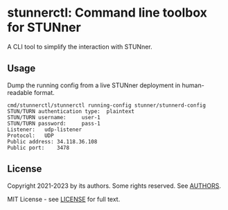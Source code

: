 # stunnerctl: Command line toolbox for STUNner

A CLI tool to simplify the interaction with STUNner.

## Usage

Dump the running config from a live STUNner deployment in human-readable format.

```console
cmd/stunnerctl/stunnerctl running-config stunner/stunnerd-config
STUN/TURN authentication type:	plaintext
STUN/TURN username:		user-1
STUN/TURN password:		pass-1
Listener:	udp-listener
Protocol:	UDP
Public address:	34.118.36.108
Public port:	3478
```

## License

Copyright 2021-2023 by its authors. Some rights reserved. See [AUTHORS](../../AUTHORS).

MIT License - see [LICENSE](../../LICENSE) for full text.
